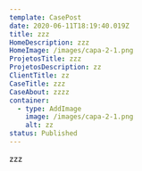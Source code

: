 ```yaml
---
template: CasePost
date: 2020-06-11T18:19:40.019Z
title: zzz
HomeDescription: zzz
HomeImage: /images/capa-2-1.png
ProjetosTitle: zzz
ProjetosDescription: zz
ClientTitle: zz
CaseTitle: zzz
CaseAbout: zzzz
container:
  - type: AddImage
    image: /images/capa-2-1.png
    alt: zz
status: Published
---
```

zzz